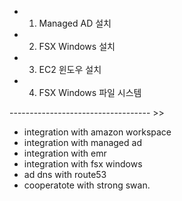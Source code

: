 
* 1. Managed AD 설치
* 2. FSX Windows 설치
* 3. EC2 윈도우 설치 
* 4. FSX Windows 파일 시스템 

----------------------------------- >>

- integration with amazon workspace
- integration with managed ad
- integration with emr
- integration with fsx windows
- ad dns with route53
- cooperatote with strong swan.
